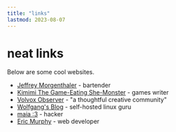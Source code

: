 ```yaml
---
title: "links"
lastmod: 2023-08-07
---
```


# neat links

Below are some cool websites.

- [Jeffrey Morgenthaler](https://jeffreymorgenthaler.com/) - bartender
- [Kimimi The Game-Eating She-Monster](https://kimimithegameeatingshemonster.com/) - games writer
- [Volvox Observer](https://volvox.observer/) - "a thoughtful creative community"
- [Wolfgang's Blog](https://notthebe.ee/) - self-hosted linux guru
- [maia :3](https://maia.crimew.gay/) - hacker
- [Eric Murphy](https://ericmurphy.xyz/) - web developer